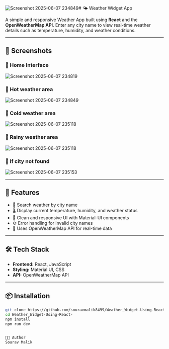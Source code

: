 ![Screenshot 2025-06-07 234849](https://github.com/user-attachments/assets/2d38f0d0-a8db-405c-9983-644921324fa7)# 🌤️ Weather Widget App

A simple and responsive Weather App built using **React** and the **OpenWeatherMap API**. Enter any city name to view real-time weather details such as temperature, humidity, and weather conditions.

---

## 📸 Screenshots

### 📍 Home Interface
![Screenshot 2025-06-07 234819](https://github.com/user-attachments/assets/2aa1670d-7055-42da-a751-c565c25d4ec7)

### 📍 Hot weather area
![Screenshot 2025-06-07 234849](https://github.com/user-attachments/assets/4d366cc9-0ebb-428a-a61b-1c80a0c53920)

### 📍 Cold weather area
![Screenshot 2025-06-07 235118](https://github.com/user-attachments/assets/a263664f-d401-40f8-8260-c3f90e36a766)

### 📍 Rainy weather area
![Screenshot 2025-06-07 235118](https://github.com/user-attachments/assets/007c5bfd-3407-4f4d-913b-31b207f04f81)

### 📍 If city not found
![Screenshot 2025-06-07 235153](https://github.com/user-attachments/assets/275fdf2a-9562-40d8-923f-387680ef855c)

---

## 🚀 Features

- 🔎 Search weather by city name
- 🌡️ Display current temperature, humidity, and weather status
- 🎨 Clean and responsive UI with Material-UI components
- ⚙️ Error handling for invalid city names
- 🧩 Uses OpenWeatherMap API for real-time data

---

## 🛠️ Tech Stack

- **Frontend:** React, JavaScript
- **Styling:** Material UI, CSS
- **API:** OpenWeatherMap API

---

## 📦 Installation

```bash
git clone https://github.com/souravmalik8499/Weather_Widget-Using-React-.git
cd Weather_Widget-Using-React-
npm install
npm run dev


👨‍💻 Author
Sourav Malik

